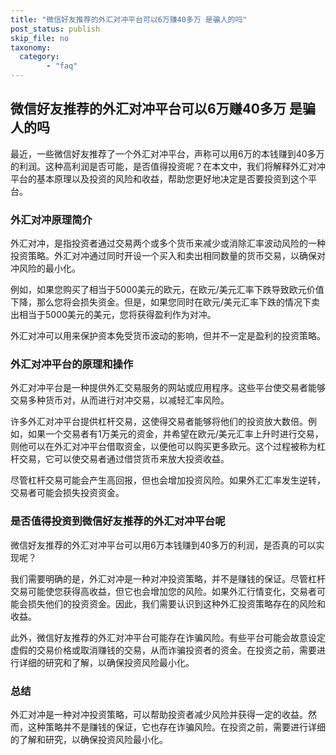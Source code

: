 ```yaml
---
title: "微信好友推荐的外汇对冲平台可以6万赚40多万 是骗人的吗"
post_status: publish
skip_file: no
taxonomy:
  category:
        - "faq"
---
```


## 微信好友推荐的外汇对冲平台可以6万赚40多万 是骗人的吗

最近，一些微信好友推荐了一个外汇对冲平台，声称可以用6万的本钱赚到40多万的利润。这种高利润是否可能，是否值得投资呢？在本文中，我们将解释外汇对冲平台的基本原理以及投资的风险和收益，帮助您更好地决定是否要投资到这个平台。

### 外汇对冲原理简介

外汇对冲，是指投资者通过交易两个或多个货币来减少或消除汇率波动风险的一种投资策略。外汇对冲通过同时开设一个买入和卖出相同数量的货币交易，以确保对冲风险的最小化。

例如，如果您购买了相当于5000美元的欧元，在欧元/美元汇率下跌导致欧元价值下降，那么您将会损失资金。但是，如果您同时在欧元/美元汇率下跌的情况下卖出相当于5000美元的美元，您将获得盈利作为对冲。

外汇对冲可以用来保护资本免受货币波动的影响，但并不一定是盈利的投资策略。

### 外汇对冲平台的原理和操作

外汇对冲平台是一种提供外汇交易服务的网站或应用程序。这些平台使交易者能够交易多种货币对，从而进行对冲交易，以减轻汇率风险。

许多外汇对冲平台提供杠杆交易，这使得交易者能够将他们的投资放大数倍。例如，如果一个交易者有1万美元的资金，并希望在欧元/美元汇率上升时进行交易，则他可以在外汇对冲平台借取资金，以便他可以购买更多欧元。这个过程被称为杠杆交易，它可以使交易者通过借贷货币来放大投资收益。

尽管杠杆交易可能会产生高回报，但也会增加投资风险。如果外汇汇率发生逆转，交易者可能会损失投资资金。

### 是否值得投资到微信好友推荐的外汇对冲平台呢

微信好友推荐的外汇对冲平台可以用6万本钱赚到40多万的利润，是否真的可以实现呢？

我们需要明确的是，外汇对冲是一种对冲投资策略，并不是赚钱的保证。尽管杠杆交易可能使您获得高收益，但它也会增加您的风险。如果外汇行情变化，交易者可能会损失他们的投资资金。因此，我们需要认识到这种外汇投资策略存在的风险和收益。

此外，微信好友推荐的外汇对冲平台可能存在诈骗风险。有些平台可能会故意设定虚假的交易价格或取消赚钱的交易，从而诈骗投资者的资金。在投资之前，需要进行详细的研究和了解，以确保投资风险最小化。

### 总结

外汇对冲是一种对冲投资策略，可以帮助投资者减少风险并获得一定的收益。然而，这种策略并不是赚钱的保证，它也存在诈骗风险。在投资之前，需要进行详细的了解和研究，以确保投资风险最小化。
